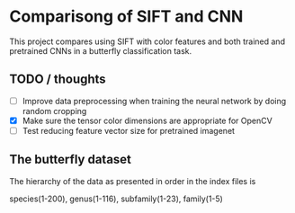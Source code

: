 # Comparisong of SIFT and CNN

This project compares using SIFT with color features and both trained and pretrained CNNs in a butterfly classification task.

## TODO / thoughts

- [ ] Improve data preprocessing when training the neural network by doing random cropping
- [X] Make sure the tensor color dimensions are appropriate for OpenCV
- [ ] Test reducing feature vector size for pretrained imagenet

## The butterfly dataset

The hierarchy of the data as presented in order in the index files is

species(1-200), genus(1-116), subfamily(1-23), family(1-5)
